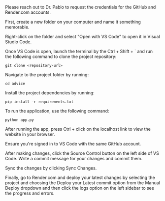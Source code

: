 Please reach out to Dr. Pablo to request the credentials for the GitHub and Render.com accounts.

First, create a new folder on your computer and name it something memorable.

Right-click on the folder and select "Open with VS Code" to open it in Visual Studio Code.

Once VS Code is open, launch the terminal by the Ctrl + Shift + ` and run the following command to clone the project repository:

    git clone <repository-url>

Navigate to the project folder by running:

    cd advice

Install the project dependencies by running:

    pip install -r requirements.txt

To run the application, use the following command:

    python app.py

After running the app, press Ctrl + click on the localhost link to view the website in your browser.

Ensure you're signed in to VS Code with the same GitHub account.

After making changes, click the Source Control button on the left side of VS Code. Write a commit message for your changes and commit them.

Sync the changes by clicking Sync Changes.

Finally, go to Render.com and deploy your latest changes by selecting the project and choosing the Deploy your Latest commit option from the Manual Deploy dropdown and then click the
logs option on the left sidebar to see the progress and errors.
